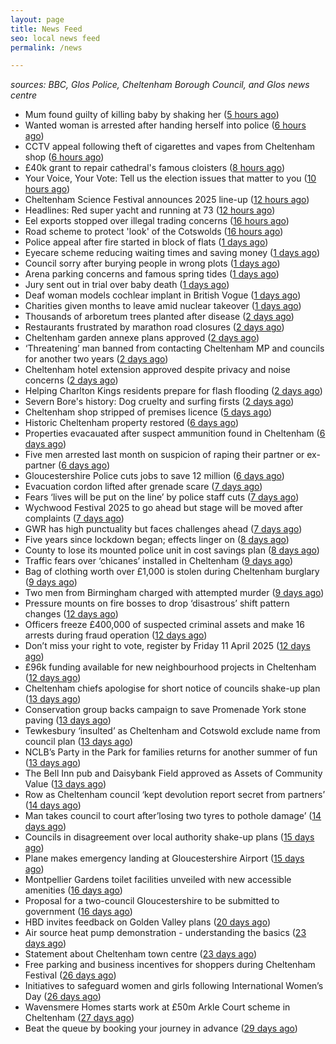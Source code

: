 ```yaml
---
layout: page
title: News Feed
seo: local news feed
permalink: /news

---
```


_sources: BBC, Glos Police, Cheltenham Borough Council, and Glos news centre_

<!-- news_marker starts -->
- Mum found guilty of killing baby by shaking her ([5 hours ago](https://www.bbc.com/news/articles/c5ypx3g2p29o))
- Wanted woman is arrested after handing herself into police ([6 hours ago](https://gloucesternewscentre.co.uk/wanted-woman-is-arrested-after-handing-herself-into-police/))
- CCTV appeal following theft of cigarettes and vapes from Cheltenham shop ([6 hours ago](https://gloucesternewscentre.co.uk/cctv-appeal-following-theft-of-cigarettes-and-vapes-from-cheltenham-shop/))
- £40k grant to repair cathedral's famous cloisters ([8 hours ago](https://www.bbc.com/news/articles/c0kx461kezeo))
- Your Voice, Your Vote: Tell us the election issues that matter to you ([10 hours ago](https://www.bbc.com/news/articles/cz440j1x4xno))
- Cheltenham Science Festival announces 2025 line-up ([12 hours ago](https://www.bbc.com/news/articles/clyq20y0lm1o))
- Headlines: Red super yacht and running at 73 ([12 hours ago](https://www.bbc.com/news/articles/ckg5lv8pk0ro))
- Eel exports stopped over illegal trading concerns ([16 hours ago](https://www.bbc.com/news/articles/cvg7wl7jywzo))
- Road scheme to protect 'look' of the Cotswolds ([16 hours ago](https://www.bbc.com/news/articles/ckg1nmkdp8lo))
- Police appeal after fire started in block of flats ([1 days ago](https://www.bbc.com/news/articles/cdde4qnddqvo))
- Eyecare scheme reducing waiting times and saving money ([1 days ago](https://www.bbc.com/news/articles/c75dn5p29q5o))
- Council sorry after burying people in wrong plots ([1 days ago](https://www.bbc.com/news/articles/c0r5895gpn7o))
- Arena parking concerns and famous spring tides ([1 days ago](https://www.bbc.com/news/articles/c0jzwe1j2pgo))
- Jury sent out in trial over baby death ([1 days ago](https://www.bbc.com/news/articles/cy5ryyd491wo))
- Deaf woman models cochlear implant in British Vogue ([1 days ago](https://www.bbc.com/news/articles/c3e4ydx8vvjo))
- Charities given months to leave amid nuclear takeover ([1 days ago](https://www.bbc.com/news/articles/ckgdg2x461ko))
- Thousands of arboretum trees planted after disease ([2 days ago](https://www.bbc.com/news/articles/czx4gr4v8p4o))
- Restaurants frustrated by marathon road closures ([2 days ago](https://www.bbc.com/news/articles/c4grqg74j9zo))
- Cheltenham garden annexe plans approved ([2 days ago](https://gloucesternewscentre.co.uk/cheltenham-garden-annexe-plans-approved/))
- ‘Threatening’ man banned from contacting Cheltenham MP and councils for another two years ([2 days ago](https://gloucesternewscentre.co.uk/threatening-man-banned-from-contacting-cheltenham-mp-and-councils-for-another-two-years/))
- Cheltenham hotel extension approved despite privacy and noise concerns ([2 days ago](https://gloucesternewscentre.co.uk/cheltenham-hotel-extension-approved-despite-privacy-and-noise-concerns/))
- Helping Charlton Kings residents prepare for flash flooding ([2 days ago](https://www.cheltenham.gov.uk/news/article/3000/helping_charlton_kings_residents_prepare_for_flash_flooding))
- Severn Bore's history: Dog cruelty and surfing firsts ([2 days ago](https://www.bbc.com/news/articles/cx2e2501nk0o))
- Cheltenham shop stripped of premises licence ([5 days ago](https://gloucesternewscentre.co.uk/cheltenham-shop-stripped-of-premises-licence/))
- Historic Cheltenham property restored ([6 days ago](https://gloucesternewscentre.co.uk/historic-cheltenham-property-restored/))
- Properties evacauated after suspect ammunition found in Cheltenham ([6 days ago](https://gloucesternewscentre.co.uk/propeties-evacauated-after-suspect-ammuintion-found-in-cheltenham/))
- Five men arrested last month on suspicion of raping their partner or ex-partner ([6 days ago](https://gloucesternewscentre.co.uk/five-men-arrested-last-month-on-suspicion-of-raping-their-partner-or-ex-partner/))
- Gloucestershire Police cuts jobs to save 12 million ([6 days ago](https://www.bbc.co.uk/sounds/play/p0l0mzhx))
- Evacuation cordon lifted after grenade scare ([7 days ago](https://gloucesternewscentre.co.uk/evacuation-cordon-lifted-after-grenade-scare/))
- Fears ‘lives will be put on the line’ by police staff cuts ([7 days ago](https://gloucesternewscentre.co.uk/fears-lives-will-be-put-on-the-line-by-police-staff-cuts/))
- Wychwood Festival 2025 to go ahead but stage will be moved after complaints ([7 days ago](https://gloucesternewscentre.co.uk/wychwood-festival-2025-to-go-ahead-but-stage-will-be-moved-after-complaints/))
- GWR has high punctuality but faces challenges ahead ([7 days ago](https://www.bbc.co.uk/sounds/play/p0l0f06h))
- Five years since lockdown began; effects linger on ([8 days ago](https://www.bbc.co.uk/sounds/play/p0l08789))
- County to lose its mounted police unit in cost savings plan ([8 days ago](https://gloucesternewscentre.co.uk/county-to-lose-its-mounted-police-unit-in-cost-savings-plan/))
- Traffic fears over ‘chicanes’ installed in Cheltenham ([9 days ago](https://gloucesternewscentre.co.uk/traffic-fears-over-chicanes-installed-in-cheltenham/))
- Bag of clothing worth over £1,000 is stolen during Cheltenham burglary ([9 days ago](https://gloucesternewscentre.co.uk/bag-of-clothing-worth-over-1000-is-stolen-during-cheltenham-burglary/))
- Two men from Birmingham charged with attempted murder ([9 days ago](https://gloucesternewscentre.co.uk/two-men-from-birmingham-charged-with-attempted-murder/))
- Pressure mounts on fire bosses to drop ‘disastrous’ shift pattern changes ([12 days ago](https://gloucesternewscentre.co.uk/pressure-mounts-on-fire-bosses-to-drop-disastrous-shift-pattern-changes/))
- Officers freeze £400,000 of suspected criminal assets and make 16 arrests during fraud operation ([12 days ago](https://gloucesternewscentre.co.uk/officers-freeze-400000-of-suspected-criminal-assets-and-make-16-arrests-during-fraud-operation/))
- Don’t miss your right to vote, register by Friday 11 April 2025 ([12 days ago](https://www.cheltenham.gov.uk/news/article/2999/dont_miss_your_right_to_vote_register_by_friday_11_april_2025))
- £96k funding available for new neighbourhood projects in Cheltenham ([12 days ago](https://www.cheltenham.gov.uk/news/article/2998/96k_funding_available_for_new_neighbourhood_projects_in_cheltenham))
- Cheltenham chiefs apologise for short notice of councils shake-up plan ([13 days ago](https://gloucesternewscentre.co.uk/cheltenham-chiefs-apologise-for-short-notice-of-councils-shake-up-plan/))
- Conservation group backs campaign to save Promenade York stone paving ([13 days ago](https://gloucesternewscentre.co.uk/conservation-group-backs-campaign-to-save-promenade-york-stone-paving/))
- Tewkesbury ‘insulted’ as Cheltenham and Cotswold exclude name from council plan ([13 days ago](https://gloucesternewscentre.co.uk/tewkesbury-insulted-as-cheltenham-and-cotswold-exclude-name-from-council-plan/))
- NCLB’s Party in the Park for families returns for another summer of fun ([13 days ago](https://www.cheltenham.gov.uk/news/article/2997/nclbs_party_in_the_park_for_families_returns_for_another_summer_of_fun))
- The Bell Inn pub and Daisybank Field approved as Assets of Community Value ([13 days ago](https://www.cheltenham.gov.uk/news/article/2996/the_bell_inn_pub_and_daisybank_field_approved_as_assets_of_community_value))
- Row as Cheltenham council ‘kept devolution report secret from partners’ ([14 days ago](https://gloucesternewscentre.co.uk/row-as-cheltenham-council-kept-devolution-report-secret-from-partners/))
- Man takes council to court after’losing two tyres to pothole damage’ ([14 days ago](https://gloucesternewscentre.co.uk/man-takes-council-to-court-afterlosing-two-tyres-to-pothole-damage/))
- Councils in disagreement over local authority shake-up plans ([15 days ago](https://gloucesternewscentre.co.uk/councils-in-disagreement-over-local-authority-shake-up-plans/))
- Plane makes emergency landing at Gloucestershire Airport ([15 days ago](https://gloucesternewscentre.co.uk/plane-makes-emergency-landing-at-gloucestershire-airport/))
- Montpellier Gardens toilet facilities unveiled with new accessible amenities ([16 days ago](https://www.cheltenham.gov.uk/news/article/2995/montpellier_gardens_toilet_facilities_unveiled_with_new_accessible_amenities))
- Proposal for a two-council Gloucestershire to be submitted to government ([16 days ago](https://www.cheltenham.gov.uk/news/article/2994/proposal_for_a_two-council_gloucestershire_to_be_submitted_to_government))
- HBD invites feedback on Golden Valley plans ([20 days ago](https://www.cheltenham.gov.uk/news/article/2993/hbd_invites_feedback_on_golden_valley_plans))
- Air source heat pump demonstration - understanding the basics ([23 days ago](https://www.cheltenham.gov.uk/news/article/2992/air_source_heat_pump_demonstration_-_understanding_the_basics))
- Statement about Cheltenham town centre ([23 days ago](https://www.cheltenham.gov.uk/news/article/2991/statement_about_cheltenham_town_centre))
- Free parking and business incentives for shoppers during Cheltenham Festival ([26 days ago](https://www.cheltenham.gov.uk/news/article/2990/free_parking_and_business_incentives_for_shoppers_during_cheltenham_festival))
- Initiatives to safeguard women and girls following International Women’s Day ([26 days ago](https://www.cheltenham.gov.uk/news/article/2989/initiatives_to_safeguard_women_and_girls_following_international_womens_day))
- Wavensmere Homes starts work at £50m Arkle Court scheme in Cheltenham ([27 days ago](https://www.cheltenham.gov.uk/news/article/2988/wavensmere_homes_starts_work_at_50m_arkle_court_scheme_in_cheltenham))
- Beat the queue by booking your journey in advance ([29 days ago](https://www.cheltenham.gov.uk/news/article/2987/beat_the_queue_by_booking_your_journey_in_advance))

<!-- news_marker ends -->
